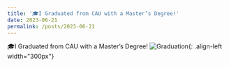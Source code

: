 ```yaml
---
title: '🎓I Graduated from CAU with a Master’s Degree!'
date: 2023-06-21
permalink: /posts/2023-06-21
---
```

🎓I Graduated from CAU with a Master’s Degree!
![Graduation](https://rengshu-li.github.io/academicpages/images/cau-graduation.png){: .align-left width="300px"}
